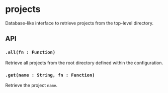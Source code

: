 
# projects

Database-like interface to retrieve projects from the top-level directory.

## API

### `.all(fn : Function)`

Retrieve all projects from the root directory defined within the configuration.

### `.get(name : String, fn : Function)`

Retrieve the project `name`.
